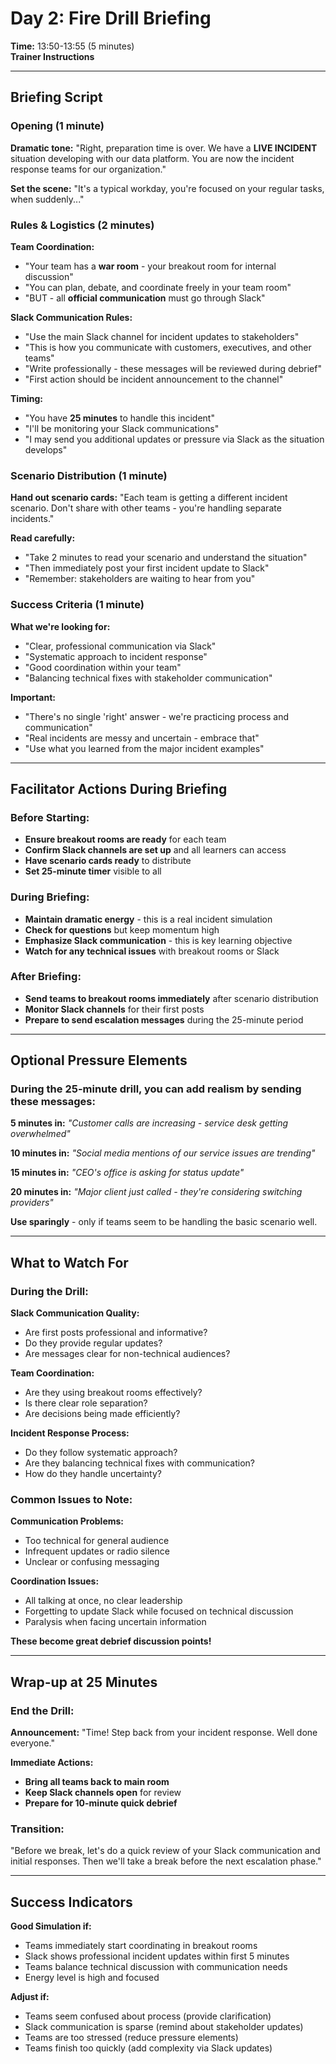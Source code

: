 # Day 2: Fire Drill Briefing
**Time:** 13:50-13:55 (5 minutes)  
**Trainer Instructions**

---

## Briefing Script

### Opening (1 minute)
**Dramatic tone:**
"Right, preparation time is over. We have a **LIVE INCIDENT** situation developing with our data platform. You are now the incident response teams for our organization."

**Set the scene:**
"It's a typical workday, you're focused on your regular tasks, when suddenly..."

### Rules & Logistics (2 minutes)

**Team Coordination:**
- "Your team has a **war room** - your breakout room for internal discussion"
- "You can plan, debate, and coordinate freely in your team room"
- "BUT - all **official communication** must go through Slack"

**Slack Communication Rules:**
- "Use the main Slack channel for incident updates to stakeholders"
- "This is how you communicate with customers, executives, and other teams"
- "Write professionally - these messages will be reviewed during debrief"
- "First action should be incident announcement to the channel"

**Timing:**
- "You have **25 minutes** to handle this incident"
- "I'll be monitoring your Slack communications"
- "I may send you additional updates or pressure via Slack as the situation develops"

### Scenario Distribution (1 minute)
**Hand out scenario cards:**
"Each team is getting a different incident scenario. Don't share with other teams - you're handling separate incidents."

**Read carefully:**
- "Take 2 minutes to read your scenario and understand the situation"
- "Then immediately post your first incident update to Slack"
- "Remember: stakeholders are waiting to hear from you"

### Success Criteria (1 minute)
**What we're looking for:**
- "Clear, professional communication via Slack"
- "Systematic approach to incident response"
- "Good coordination within your team"
- "Balancing technical fixes with stakeholder communication"

**Important:**
- "There's no single 'right' answer - we're practicing process and communication"
- "Real incidents are messy and uncertain - embrace that"
- "Use what you learned from the major incident examples"

---

## Facilitator Actions During Briefing

### Before Starting:
- **Ensure breakout rooms are ready** for each team
- **Confirm Slack channels are set up** and all learners can access
- **Have scenario cards ready** to distribute
- **Set 25-minute timer** visible to all

### During Briefing:
- **Maintain dramatic energy** - this is a real incident simulation
- **Check for questions** but keep momentum high
- **Emphasize Slack communication** - this is key learning objective
- **Watch for any technical issues** with breakout rooms or Slack

### After Briefing:
- **Send teams to breakout rooms immediately** after scenario distribution
- **Monitor Slack channels** for their first posts
- **Prepare to send escalation messages** during the 25-minute period

---

## Optional Pressure Elements

### During the 25-minute drill, you can add realism by sending these messages:

**5 minutes in:**
*"Customer calls are increasing - service desk getting overwhelmed"*

**10 minutes in:**
*"Social media mentions of our service issues are trending"*

**15 minutes in:**
*"CEO's office is asking for status update"*

**20 minutes in:**
*"Major client just called - they're considering switching providers"*

**Use sparingly** - only if teams seem to be handling the basic scenario well.

---

## What to Watch For

### During the Drill:

**Slack Communication Quality:**
- Are first posts professional and informative?
- Do they provide regular updates?
- Are messages clear for non-technical audiences?

**Team Coordination:**
- Are they using breakout rooms effectively?
- Is there clear role separation?
- Are decisions being made efficiently?

**Incident Response Process:**
- Do they follow systematic approach?
- Are they balancing technical fixes with communication?
- How do they handle uncertainty?

### Common Issues to Note:

**Communication Problems:**
- Too technical for general audience
- Infrequent updates or radio silence
- Unclear or confusing messaging

**Coordination Issues:**
- All talking at once, no clear leadership
- Forgetting to update Slack while focused on technical discussion
- Paralysis when facing uncertain information

**These become great debrief discussion points!**

---

## Wrap-up at 25 Minutes

### End the Drill:
**Announcement:**
"Time! Step back from your incident response. Well done everyone."

**Immediate Actions:**
- **Bring all teams back to main room**
- **Keep Slack channels open** for review
- **Prepare for 10-minute quick debrief**

### Transition:
"Before we break, let's do a quick review of your Slack communication and initial responses. Then we'll take a break before the next escalation phase."

---

## Success Indicators

**Good Simulation if:**
- Teams immediately start coordinating in breakout rooms
- Slack shows professional incident updates within first 5 minutes
- Teams balance technical discussion with communication needs
- Energy level is high and focused

**Adjust if:**
- Teams seem confused about process (provide clarification)
- Slack communication is sparse (remind about stakeholder updates)
- Teams are too stressed (reduce pressure elements)
- Teams finish too quickly (add complexity via Slack updates)